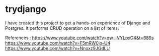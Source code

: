 # trydjango
I have created this project to get a hands-on experience of Django and Postgres. 
It performs CRUD operation on a list of items.


References : https://www.youtube.com/watch?v=qw--VYLpxG4&t=689s
https://www.youtube.com/watch?v=F5mRW0jo-U4
https://www.youtube.com/watch?v=Nnoxz9JGdLU
